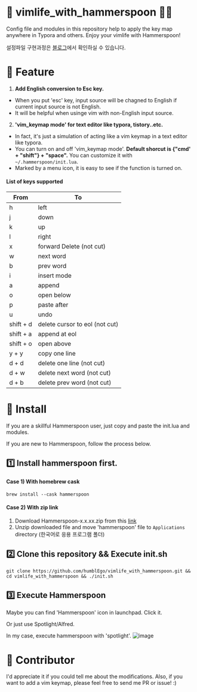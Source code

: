 # 🍎 vimlife_with_hammerspoon 🔨🥄

Config file and modules in this repository help to apply the key map anywhere in Typora and others.
Enjoy your vimlife with Hammerspoon!

설정파일 구현과정은 [블로그](https://humblego.tistory.com/11)에서 확인하실 수 있습니다.

# 🍎 Feature

1. **Add English conversion to Esc key.**

- When you put 'esc' key, input source will be chagned to English if current input source is not English.
- It will be helpful when usinge vim with non-English input source.

2. **'vim_keymap mode' for text editor like typora, tistory..etc.**

- In fact, it's just a simulation of acting like a vim keymap in a text editor like typora.
- You can turn on and off 'vim_keymap mode'. **Default shorcut is {"cmd' + "shift"} + "space".** You can customize it with `~/.hammerspoon/init.lua`.
- Marked by a menu icon, it is easy to see if the function is turned on.

#### List of keys supported

| From      | To                             |
| --------- | ------------------------------ |
| h         | left                           |
| j         | down                           |
| k         | up                             |
| l         | right                          |
| x         | forward Delete (not cut)       |
| w         | next word                      |
| b         | prev word                      |
| i         | insert mode                    |
| a         | append                         |
| o         | open below                     |
| p         | paste after                    |
| u         | undo                           |
| shift + d | delete cursor to eol (not cut) |
| shift + a | append at eol                  |
| shift + o | open above                     |
| y + y     | copy one line                  |
| d + d     | delete one line (not cut)      |
| d + w     | delete next word (not cut)     |
| d + b     | delete prev word (not cut)     |

# 🍎 Install

If you are a skillful Hammerspoon user, just copy and paste the init.lua and modules.

If you are new to Hammerspoon, follow the process below.

## 1️⃣ Install hammerspoon first.

#### Case 1) With homebrew cask

```
brew install --cask hammerspoon
```

#### Case 2) With zip link

1. Download Hammerspoon-x.x.xx.zip from this [link](https://github.com/Hammerspoon/hammerspoon/releases/tag/0.9.82)
2. Unzip downloaded file and move 'hammerspoon' file to `Applications` directory (한국어로 응용 프로그램 폴더)

## 2️⃣ Clone this repository && Execute init.sh

```
git clone https://github.com/humblEgo/vimlife_with_hammerspoon.git && cd vimlife_with_hammerspoon && ./init.sh
```

## 3️⃣ Execute Hammerspoon

Maybe you can find 'Hammerspoon' icon in launchpad. Click it.

Or just use Spotlight/Alfred.

In my case, execute hammerspoon with 'spotlight'.
![image](https://user-images.githubusercontent.com/54612343/103273247-2ff66900-4a02-11eb-8448-1fd6a4e97468.png)

# 🍎 Contributor

I'd appreciate it if you could tell me about the modifications.
Also, if you want to add a vim keymap, please feel free to send me PR or issue! :)

